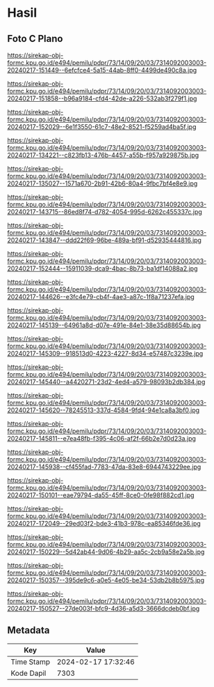 # Hasil

## Foto C Plano

https://sirekap-obj-formc.kpu.go.id/e494/pemilu/pdpr/73/14/09/20/03/7314092003003-20240217-151449--6efcfce4-5a15-44ab-8ff0-4499de490c8a.jpg

https://sirekap-obj-formc.kpu.go.id/e494/pemilu/pdpr/73/14/09/20/03/7314092003003-20240217-151858--b96a9184-cfd4-42de-a226-532ab3f279f1.jpg

https://sirekap-obj-formc.kpu.go.id/e494/pemilu/pdpr/73/14/09/20/03/7314092003003-20240217-152029--6e1f3550-61c7-48e2-8521-f5259ad4ba5f.jpg

https://sirekap-obj-formc.kpu.go.id/e494/pemilu/pdpr/73/14/09/20/03/7314092003003-20240217-134221--c823fb13-476b-4457-a55b-f957a929875b.jpg

https://sirekap-obj-formc.kpu.go.id/e494/pemilu/pdpr/73/14/09/20/03/7314092003003-20240217-135027--1571a670-2b91-42b6-80a4-9fbc7bf4e8e9.jpg

https://sirekap-obj-formc.kpu.go.id/e494/pemilu/pdpr/73/14/09/20/03/7314092003003-20240217-143715--86ed8f74-d782-4054-995d-6262c455337c.jpg

https://sirekap-obj-formc.kpu.go.id/e494/pemilu/pdpr/73/14/09/20/03/7314092003003-20240217-143847--ddd22f69-96be-489a-bf91-d52935444816.jpg

https://sirekap-obj-formc.kpu.go.id/e494/pemilu/pdpr/73/14/09/20/03/7314092003003-20240217-152444--15911039-dca9-4bac-8b73-ba1df14088a2.jpg

https://sirekap-obj-formc.kpu.go.id/e494/pemilu/pdpr/73/14/09/20/03/7314092003003-20240217-144626--e3fc4e79-cb4f-4ae3-a87c-1f8a71237efa.jpg

https://sirekap-obj-formc.kpu.go.id/e494/pemilu/pdpr/73/14/09/20/03/7314092003003-20240217-145139--64961a8d-d07e-491e-84e1-38e35d88654b.jpg

https://sirekap-obj-formc.kpu.go.id/e494/pemilu/pdpr/73/14/09/20/03/7314092003003-20240217-145309--918513d0-4223-4227-8d34-e57487c3239e.jpg

https://sirekap-obj-formc.kpu.go.id/e494/pemilu/pdpr/73/14/09/20/03/7314092003003-20240217-145440--a4420271-23d2-4ed4-a579-98093b2db384.jpg

https://sirekap-obj-formc.kpu.go.id/e494/pemilu/pdpr/73/14/09/20/03/7314092003003-20240217-145620--78245513-337d-4584-9fd4-94e1ca8a3bf0.jpg

https://sirekap-obj-formc.kpu.go.id/e494/pemilu/pdpr/73/14/09/20/03/7314092003003-20240217-145811--e7ea48fb-f395-4c06-af2f-66b2e7d0d23a.jpg

https://sirekap-obj-formc.kpu.go.id/e494/pemilu/pdpr/73/14/09/20/03/7314092003003-20240217-145938--cf455fad-7783-47da-83e8-6944743229ee.jpg

https://sirekap-obj-formc.kpu.go.id/e494/pemilu/pdpr/73/14/09/20/03/7314092003003-20240217-150101--eae79794-da55-45ff-8ce0-0fe98f882cd1.jpg

https://sirekap-obj-formc.kpu.go.id/e494/pemilu/pdpr/73/14/09/20/03/7314092003003-20240217-172049--29ed03f2-bde3-41b3-978c-ea85346fde36.jpg

https://sirekap-obj-formc.kpu.go.id/e494/pemilu/pdpr/73/14/09/20/03/7314092003003-20240217-150229--5d42ab44-9d06-4b29-aa5c-2cb9a58e2a5b.jpg

https://sirekap-obj-formc.kpu.go.id/e494/pemilu/pdpr/73/14/09/20/03/7314092003003-20240217-150357--395de9c6-a0e5-4e05-be34-53db2b8b5975.jpg

https://sirekap-obj-formc.kpu.go.id/e494/pemilu/pdpr/73/14/09/20/03/7314092003003-20240217-150527--27de003f-bfc9-4d36-a5d3-3666dcdeb0bf.jpg


## Metadata

| Key        | Value               |
| ---------- | ------------------- |
| Time Stamp | 2024-02-17 17:32:46 |
| Kode Dapil | 7303                |



